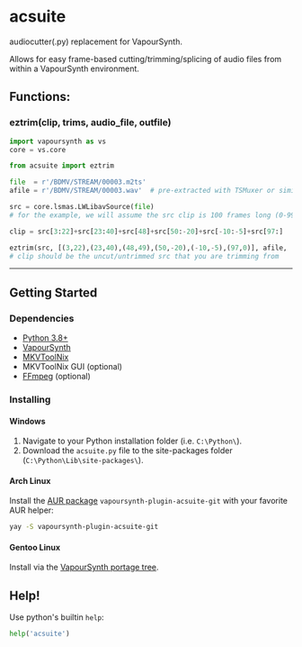 # acsuite

audiocutter(.py) replacement for VapourSynth.

Allows for easy frame-based cutting/trimming/splicing of audio files
from within a VapourSynth environment.


## Functions:

### eztrim(clip, trims, audio_file, outfile)

```py
import vapoursynth as vs
core = vs.core

from acsuite import eztrim

file  = r'/BDMV/STREAM/00003.m2ts'
afile = r'/BDMV/STREAM/00003.wav'  # pre-extracted with TSMuxer or similar

src = core.lsmas.LWLibavSource(file)
# for the example, we will assume the src clip is 100 frames long (0-99)

clip = src[3:22]+src[23:40]+src[48]+src[50:-20]+src[-10:-5]+src[97:]

eztrim(src, [(3,22),(23,40),(48,49),(50,-20),(-10,-5),(97,0)], afile, 'cut.wav')
# clip should be the uncut/untrimmed src that you are trimming from
```

<!--
## Ordered chapters information:
If `gui` is `True`,
MKVToolNix GUI will open into a new chapter editor environment
with the timestamps needed for ordered chapters.
The OGM or simple chapter format doesn't support using end timestamps,
but ordered-chapters require them for every chapter.
In order to determine the end timestamps,
under `Additional modifications` tick
`Derive end timestamps from start timestamps`.
The last chapter is simply a placeholder
to determine the end timestamp for the last chapter specified in `trims`.
After deriving the end timestamps,
delete this chapter.
-->

---

## Getting Started

### Dependencies
- [Python 3.8+](https://www.python.org/downloads/)
- [VapourSynth](https://github.com/vapoursynth/vapoursynth/releases)
- [MKVToolNix](https://mkvtoolnix.download/downloads.html)
- MKVToolNix GUI (optional)
- [FFmpeg](https://ffmpeg.zeranoe.com/builds/) (optional)

### Installing

#### Windows

1. Navigate to your Python installation folder (i.e. `C:\Python\`).
1. Download the `acsuite.py` file to the site-packages folder (`C:\Python\Lib\site-packages\`).

#### Arch Linux

Install the [AUR package](https://aur.archlinux.org/packages/vapoursynth-plugin-acsuite-git/) `vapoursynth-plugin-acsuite-git` with your favorite AUR helper:

```sh
yay -S vapoursynth-plugin-acsuite-git
```

#### Gentoo Linux

Install via the [VapourSynth portage tree](https://github.com/4re/vapoursynth-portage).

## Help!

Use python's builtin `help`: 

```py
help('acsuite')
```

